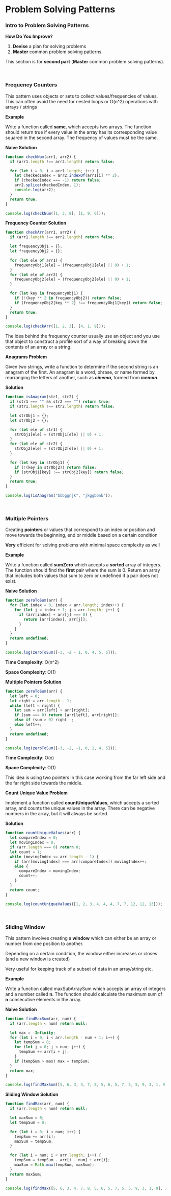 # Problem Solving Patterns

### Intro to Problem Solving Patterns

**How Do You Improve?**

1. **Devise** a plan for solving problems
2. **Master** common problem solving patterns

This section is for **second part** (**Master** common problem solving patterns).

<br>

### Frequency Counters

This pattern uses objects or sets to collect values/frequencies of values. This can often avoid the need for nested loops or  O(n^2) operations with arrays / strings

**Example**

Write a function called **same**, which accepts two arrays. The function should return true if every value in the array has its corresponding value squared in the second array. The frequency of values must be the same.

**Naive Solution**

```javascript
function checkNum(arr1, arr2) {
  if (arr1.length !== arr2.length) return false;

  for (let i = 0; i < arr1.length; i++) {
    let checkedIndex = arr2.indexOf(arr1[i] ** 2);
    if (checkedIndex === -1) return false;
    arr2.splice(checkedIndex, 1);
    console.log(arr2);
  }
  return true;
}

console.log(checkNum([1, 3, 8], [1, 9, 6]));
```

**Frequency Counter Solution**

```javascript
function checkArr(arr1, arr2) {
  if (arr1.length !== arr2.length) return false;

  let frequencyObj1 = {};
  let frequencyObj2 = {};

  for (let ele of arr1) {
    frequencyObj1[ele] = (frequencyObj1[ele] || 0) + 1;
  }
  for (let ele of arr2) {
    frequencyObj2[ele] = (frequencyObj2[ele] || 0) + 1;
  }

  for (let key in frequencyObj1) {
    if (!(key ** 2 in frequencyObj2)) return false;
    if (frequencyObj2[key ** 2] !== frequencyObj1[key]) return false;
  }
  return true;
}

console.log(checkArr([1, 2, 3], [4, 1, 9]));
```

The idea behind the frequency counter usually use an object and you use that object to construct a profile sort of a way of breaking down the contents of an array or a string.

**Anagrams Problem**

Given two strings, write a function to determine if the second string is an anagram of the first. An anagram is a word, phrase, or name formed by rearranging the letters of another, such as ***cinema***, formed from ***iceman***.

**Solution**

```javascript
function isAnagram(str1, str2) {
  if (str1 === "" && str2 === "") return true;
  if (str1.length !== str2.length) return false;

  let strObj1 = {};
  let strObj2 = {};

  for (let ele of str1) {
    strObj1[ele] = (strObj1[ele] || 0) + 1;
  }
  for (let ele of str2) {
    strObj2[ele] = (strObj2[ele] || 0) + 1;
  }

  for (let key in strObj1) {
    if (!(key in strObj2)) return false;
    if (strObj1[key] !== strObj2[key]) return false;
  }
  return true;
}

console.log(isAnagram("bbbggnjk", "jkggbbnb"));
```

<br>

### Multiple Pointers

Creating **pointers** or values that correspond to an index or position and move towards the beginning, end or middle based on a certain condition

**Very** efficient for solving problems with minimal space complexity as well

**Example**

Write a function called **sumZero** which accepts a **sorted** array of integers. The function should find the **first** pair where the sum is 0. Return an array that includes both values that sum to zero or undefined if a pair does not exist.

**Naive Solution**

```javascript
function zeroToSum(arr) {
  for (let index = 0; index < arr.length; index++) {
    for (let j = index + 1; j < arr.length; j++) {
      if (arr[index] + arr[j] === 0) {
        return [arr[index], arr[j]];
      }
    }
  }
  return undefined;
}

console.log(zeroToSum([-3, -2 - 1, 0, 4, 5, 6]));
```

**Time Complexity**: O(n^2)

**Space Complexity**: O(1)

**Multiple Pointers Solution**

```javascript
function zeroToSum(arr) {
  let left = 0;
  let right = arr.length - 1;
  while (left < right) {
    let sum = arr[left] + arr[right];
    if (sum === 0) return [arr[left], arr[right]];
    else if (sum > 0) right--;
    else left++;
  }
  return undefined;
}

console.log(zeroToSum([-3, -2, -1, 0, 2, 4, 5]));
```

**Time Complexity**: O(n)

**Space Complexity**: O(1)

This idea is using two pointers in this case working from the far left side and the far right side towards the middle. 

**Count Unique Value Problem**

Implement a function called **countUniqueValues**, which accepts a sorted array, and counts the unique values in the array. There can be negative numbers in the array, but it will always be sorted.

**Solution**

```javascript
function countUniqueValues(arr) {
  let compareIndex = 0;
  let movingIndex = 0;
  if (arr.length === 0) return 0;
  let count = 1;
  while (movingIndex <= arr.length - 1) {
    if (arr[movingIndex] === arr[compareIndex]) movingIndex++;
    else {
      compareIndex = movingIndex;
      count++;
    }
  }
  return count;
}

console.log(countUniqueValues([1, 2, 3, 4, 4, 4, 7, 7, 12, 12, 13]));
```

<br>

### Sliding Window

This pattern involves creating a **window** which can either be an array or number from one position to another. 

Depending on a certain condition, the window either increases or closes (and a new window is created) 

Very useful for keeping track of a subset of data in an array/string etc.

**Example**

Write a function called maxSubArraySum which accepts an array of integers and a number called **n**. The function should calculate the maximum sum of **n** consecutive elements in the array.

**Naive Solution**

```javascript
function findMaxSum(arr, num) {
  if (arr.length < num) return null;

  let max = -Infinity;
  for (let i = 0; i < arr.length - num + 1; i++) {
    let tempSum = 0;
    for (let j = 0; j < num; j++) {
      tempSum += arr[i + j];
    }
    if (tempSum > max) max = tempSum;
  }
  return max;
}

console.log(findMaxSum([5, 6, 3, 4, 7, 8, 5, 6, 5, 7, 5, 5, 9, 3, 1, 9], 3));
```

**Sliding Window Solution**

```javascript
function findMax(arr, num) {
  if (arr.length < num) return null;

  let maxSum = 0;
  let tempSum = 0;

  for (let i = 0; i < num; i++) {
    tempSum += arr[i];
    maxSum = tempSum;
  }

  for (let i = num; i < arr.length; i++) {
    tempSum = tempSum - arr[i - num] + arr[i];
    maxSum = Math.max(tempSum, maxSum);
  }
  return maxSum;
}

console.log(findMax([5, 6, 3, 4, 7, 8, 5, 6, 5, 7, 5, 5, 9, 3, 1, 9], 3));
```

